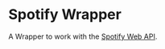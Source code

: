 # Spotify Wrapper


A Wrapper to work with the  [Spotify Web API](https://https://developer.spotify.com/documentation/web-api/).
